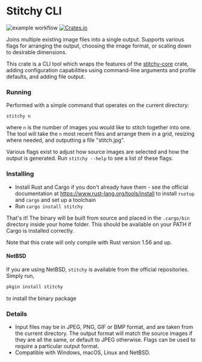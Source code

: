 
# Stitchy CLI

![example workflow](https://github.com/grimace87/Stitchy/actions/workflows/cargo.yml/badge.svg)
[![Crates.io](https://img.shields.io/crates/v/stitchy.svg)](https://crates.io/crates/stitchy)

Joins multiple existing image files into a single output. Supports various flags for
arranging the output, choosing the image format, or scaling down to desirable dimensions.

This crate is a CLI tool which wraps the features of the
[stitchy-core](https://github.com/grimace87/Stitchy/tree/master/crates/stitchy-core) crate, adding configuration
capabilities using command-line arguments and profile defaults, and adding file output.

### Running

Performed with a simple command that operates on the current directory:

`stitchy n`

where `n` is the number of images you would like to stitch together into one. The tool
will take the `n` most recent files and arrange them in a grid, resizing where needed,
and outputting a file "stitch.jpg".

Various flags exist to adjust how source images are selected and how the output is generated.
Run `stitchy --help` to see a list of these flags.

### Installing

- Install Rust and Cargo if you don't already have them - see the official documentation
  at https://www.rust-lang.org/tools/install to install `rustup` and `cargo` and set up a
  toolchain
- Run `cargo install stitchy`

That's it! The binary will be built from source and placed in the `.cargo/bin` directory
inside your home folder. This should be available on your PATH if Cargo is installed
correctly.

Note that this crate will only compile with Rust version 1.56 and up.

#### NetBSD

If you are using NetBSD, `stitchy` is available from the official repositories.
Simply run,

```sh
pkgin install stitchy
```

to install the binary package

### Details

- Input files may be in JPEG, PNG, GIF or BMP format, and are taken from the current directory.
  The output format will match the source images if they are all the same, or default to JPEG
  otherwise. Flags can be used to require a particular output format.
- Compatible with Windows, macOS, Linux and NetBSD.
